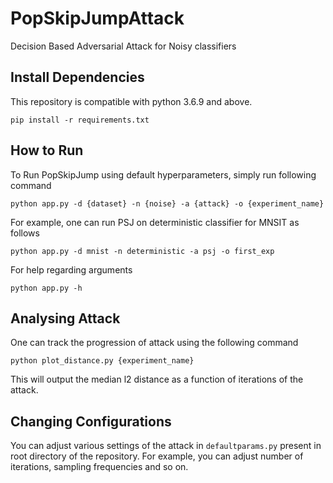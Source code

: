 # PopSkipJumpAttack
Decision Based Adversarial Attack for Noisy classifiers 

## Install Dependencies
This repository is compatible with python 3.6.9 and above.

```pip install -r requirements.txt```

## How to Run

To Run PopSkipJump using default hyperparameters, simply run following command

```python app.py -d {dataset} -n {noise} -a {attack} -o {experiment_name}```

For example, one can run PSJ on deterministic classifier for MNSIT as follows

```python app.py -d mnist -n deterministic -a psj -o first_exp```

For help regarding arguments

```python app.py -h```

## Analysing Attack
One can track the progression of attack using the following command

```python plot_distance.py {experiment_name}```

This will output the median l2 distance as a function of iterations of the attack. 


## Changing Configurations
You can adjust various settings of the attack in `defaultparams.py` present in root directory of the repository.
For example, you can adjust number of iterations, sampling frequencies and so on. 